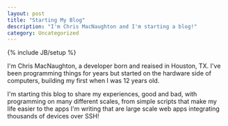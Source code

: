 ```yaml
---
layout: post
title: "Starting My Blog"
description: "I'm Chris MacNaughton and I'm starting a blog!"
category: Uncategorized
---
```

{% include JB/setup %}

I'm Chris MacNaughton, a developer born and reaised in Houston, TX.  I've been programming things for years but started on the hardware side of computers, building my first when I was 12 years old.

I'm starting this blog to share my experiences, good and bad, with programming on many different scales, from simple scripts that make my life easier to the apps I'm writing that are large scale web apps integrating thousands of devices over SSH!